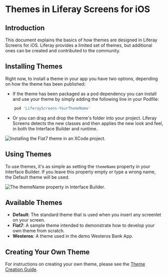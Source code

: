 # Themes in Liferay Screens for iOS

## Introduction

This document explains the basics of how themes are designed in Liferay Screens for iOS. Liferay provides a limited set of themes, but additional ones can be created and contributed to the community.

## Installing Themes

Right now, to install a theme in your app you have two options, depending on how the theme has been published:

* If the theme has been packaged as a pod dependency you can install and use your theme by simply adding the following line in your Podfile:

```ruby
	pod 'LiferayScreens-YourThemeName'
```

* Or you can drag and drop the theme's folder into your project. Liferay Screens detects the new classes and then applies the new look and feel, in both the Interface Builder and runtime.

![Installing the Flat7 theme in an XCode project.](Images/xcode-install-theme.png)

## Using Themes

To use themes, it's as simple as setting the `themeName` property in your Interface Builder. If you leave this property empty or type a wrong name, the Default theme will be used.

![The `themeName` property in Interface Builder.](Images/themes-property.png)

## Available Themes

- **Default**: The standard theme that is used when you insert any screenlet on your screen.
- **Flat7**: A sample theme intended to demonstrate how to develop your own theme from scratch.
- **Westeros**: A theme used in the demo Westeros Bank App.

## Creating Your Own Theme

For instructions on creating your own theme, please see the [Theme Creation Guide](theme_creation.md).
